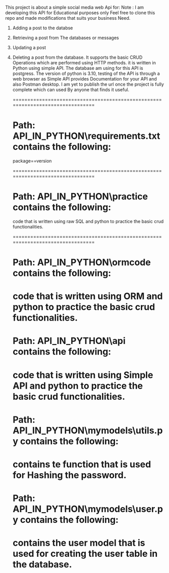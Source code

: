 This project is about a simple social media web Api for:
Note : I am developing this API for Educational purposes only Feel free to clone this repo  and made modifications that suits your business Need.

1. Adding a post to the databse
2. Retrieving a post from The databases or messages
3. Updating a post
4. Deleting a post from the database.
   It supports the basic CRUD Operations
   which are performed using HTTP methods.
   it is written in Python using simple API. The database am using for this API is postgress. The version of python is 3.10,      testing of the API is through a web browser as Simple API provides Documentation for your API and also Postman desktop.
   I am yet to publish the url once the project is fully complete which can used By anyone that finds it useful.

   ===============================================================================
   # Path: API_IN_PYTHON\requirements.txt contains the following:
   package==version

   ===============================================================================
   # Path: API_IN_PYTHON\practice contains the following:
   code that is written using raw SQL and python to practice the basic crud functionalities.

   ===============================================================================
   # Path: API_IN_PYTHON\ormcode contains the following:
   code that is written using ORM and python to practice the basic crud functionalities.
   ===============================================================================
   # Path: API_IN_PYTHON\api contains the following:
   code that is written using Simple API and python to practice the basic crud functionalities.
   ===============================================================================
   # Path: API_IN_PYTHON\mymodels\utils.py contains the following:
   contains te function that is used for Hashing the password.
   ===============================================================================
   # Path: API_IN_PYTHON\mymodels\user.py contains the following:
   contains the user model that is used for creating the user table in the database.
   ===============================================================================
   
   



